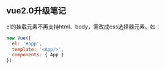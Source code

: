 ## vue2.0升级笔记

el的挂载元素不再支持html、body，需改成css选择器元素。如：
```javascript
new Vue({
  el: '#app',
  template: '<App/>',
  components: { App }
})
```